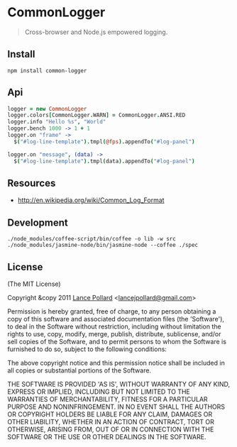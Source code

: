# CommonLogger

> Cross-browser and Node.js empowered logging.

## Install

```
npm install common-logger
```

## Api

``` coffeescript
logger = new CommonLogger
logger.colors[CommonLogger.WARN] = CommonLogger.ANSI.RED
logger.info "Hello %s", "World"
logger.bench 1000 -> 1 + 1
logger.on "frame" ->
  $("#log-line-template").tmpl(@fps).appendTo("#log-panel")

logger.on "message", (data) ->
  $("#log-line-template").tmpl(data).appendTo("#log-panel")
```

## Resources

- http://en.wikipedia.org/wiki/Common_Log_Format

## Development

```
./node_modules/coffee-script/bin/coffee -o lib -w src
./node_modules/jasmine-node/bin/jasmine-node --coffee ./spec
```

## License

(The MIT License)

Copyright &copy 2011 [Lance Pollard](http://twitter.com/viatropos) &lt;lancejpollard@gmail.com&gt;

Permission is hereby granted, free of charge, to any person obtaining a copy of this software and associated documentation files (the 'Software'), to deal in the Software without restriction, including without limitation the rights to use, copy, modify, merge, publish, distribute, sublicense, and/or sell copies of the Software, and to permit persons to whom the Software is furnished to do so, subject to the following conditions:

The above copyright notice and this permission notice shall be included in all copies or substantial portions of the Software.

THE SOFTWARE IS PROVIDED 'AS IS', WITHOUT WARRANTY OF ANY KIND, EXPRESS OR IMPLIED, INCLUDING BUT NOT LIMITED TO THE WARRANTIES OF MERCHANTABILITY, FITNESS FOR A PARTICULAR PURPOSE AND NONINFRINGEMENT. IN NO EVENT SHALL THE AUTHORS OR COPYRIGHT HOLDERS BE LIABLE FOR ANY CLAIM, DAMAGES OR OTHER LIABILITY, WHETHER IN AN ACTION OF CONTRACT, TORT OR OTHERWISE, ARISING FROM, OUT OF OR IN CONNECTION WITH THE SOFTWARE OR THE USE OR OTHER DEALINGS IN THE SOFTWARE.
